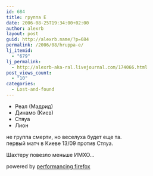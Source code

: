 ```yaml
---
id: 684
title: группа Е
date: 2006-08-25T19:34:00+02:00
author: alexrb
layout: post
guid: http://alexrb.name/?p=684
permalink: /2006/08/hruppa-e/
lj_itemid:
  - "679"
lj_permalink:
  - http://alexrb-aka-ral.livejournal.com/174066.html
post_views_count:
  - "10"
categories:
  - Lost-and-found
---
```

  * Реал (Мадрид)
  * Динамо (Киев)
  * Стяуа
  * Лион

не группа смерти, но веселуха будет еще та.  
первый матч в Киеве 13/09 против Стяуа.

Шахтеру повезло меньше ИМХО&#8230;



<p class="poweredbyperformancing">
  powered by <a href="http://performancing.com/firefox">performancing firefox</a>
</p>